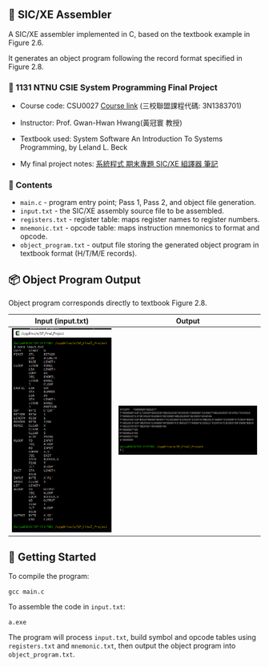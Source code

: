 ## 📝 SIC/XE Assembler

A SIC/XE assembler implemented in C, based on the textbook example in Figure 2.6.  

It generates an object program following the record format specified in Figure 2.8.

### 🔗 1131 NTNU CSIE System Programming Final Project

- Course code: CSU0027 [Course link](https://web.ntnu.edu.tw/~ghhwang/course.html) (三校聯盟課程代碼: 3N1383701)

- Instructor: Prof. Gwan-Hwan Hwang(黃冠寰 教授)

- Textbook used: System Software An Introduction To Systems Programming, by Leland L. Beck 

- My final project notes: [系統程式 期末專題 SIC/XE 組譯器 筆記](https://hackmd.io/@Dylan-Dai/rJlpnliIye)

### 📁 Contents
- `main.c` - program entry point; Pass 1, Pass 2, and object file generation.
- `input.txt` - the SIC/XE assembly source file to be assembled.
- `registers.txt` - register table: maps register names to register numbers.
- `mnemonic.txt` - opcode table: maps instruction mnemonics to format and opcode.
- `object_program.txt` - output file storing the generated object program in textbook format (H/T/M/E records).

## 📦 Object Program Output
Object program corresponds directly to textbook Figure 2.8.

| Input (input.txt) | Output |
|-------------|-----------------|
| ![Input](image/1.PNG) | ![Output](image/2.PNG) |

## 🚀 Getting Started
To compile the program:
```
gcc main.c
```
To assemble the code in `input.txt`:
```
a.exe
```
The program will process `input.txt`, build symbol and opcode tables using `registers.txt` and `mnemonic.txt`, then output the object program into `object_program.txt`.
